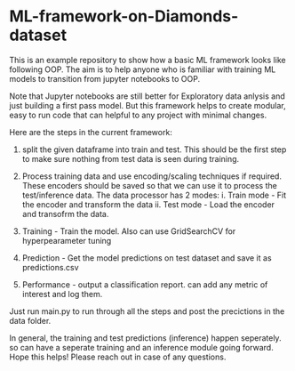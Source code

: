 # ML-framework-on-Diamonds-dataset
This is an example repository to show how a basic ML framework looks like following OOP. The aim is to help anyone who is familiar with training ML models to transition from jupyter notebooks to OOP. 

Note that Jupyter notebooks are still better for Exploratory data anlysis and just building a first pass model. But this framework helps to create modular, easy to run code that can helpful to any project with minimal changes. 

Here are the steps in the current framework:  

1. split the given dataframe into train and test. This should be the first step to make sure nothing from test data is seen during training.  

2. Process training data and use encoding/scaling techniques if required. These encoders should be saved so that we can use it to process the test/inference data. 
   The data processor has 2 modes:
    i. Train mode - Fit the encoder and transform the data
    ii. Test mode - Load the encoder and transofrm the data. 

3. Training - Train the model. Also can use GridSearchCV for hyperpearameter tuning

4. Prediction - Get the model predictions on test dataset and save it as predictions.csv

5. Performance - output a classification report. can add any metric of interest and log them. 

Just run main.py to run through all the steps and post the precictions in the data folder. 

In general, the training and test predictions (inference) happen seperately. so can have a seperate training and an inference module going forward. 
Hope this helps! Please reach out in case of any questions.

   
